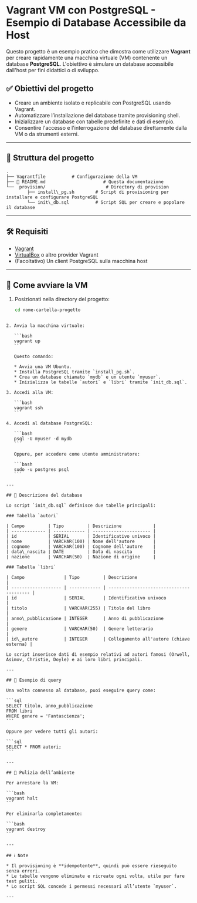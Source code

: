 # Vagrant VM con PostgreSQL - Esempio di Database Accessibile da Host

Questo progetto è un esempio pratico che dimostra come utilizzare **Vagrant** per creare rapidamente una macchina virtuale (VM) contenente un database **PostgreSQL**. L'obiettivo è simulare un database accessibile dall'host per fini didattici o di sviluppo.

## ✅ Obiettivi del progetto

- Creare un ambiente isolato e replicabile con PostgreSQL usando Vagrant.
- Automatizzare l’installazione del database tramite provisioning shell.
- Inizializzare un database con tabelle predefinite e dati di esempio.
- Consentire l'accesso e l'interrogazione del database direttamente dalla VM o da strumenti esterni.

---

## 🧱 Struttura del progetto

```
.
├── Vagrantfile          # Configurazione della VM
├── 📖 README.md                      # Questa documentazione
└──  provision/                       # Directory di provision
        ├── install\_pg.sh        # Script di provisioning per installare e configurare PostgreSQL
        └── init\_db.sql          # Script SQL per creare e popolare il database

````

---

## 🛠️ Requisiti

- [Vagrant](https://www.vagrantup.com/downloads)
- [VirtualBox](https://www.virtualbox.org/) o altro provider Vagrant
- (Facoltativo) Un client PostgreSQL sulla macchina host

---

## 🚀 Come avviare la VM

1. Posizionati nella directory del progetto:
   ```bash
   cd nome-cartella-progetto
````

2. Avvia la macchina virtuale:

   ```bash
   vagrant up
   ```

   Questo comando:

   * Avvia una VM Ubuntu.
   * Installa PostgreSQL tramite `install_pg.sh`.
   * Crea un database chiamato `mydb` e un utente `myuser`.
   * Inizializza le tabelle `autori` e `libri` tramite `init_db.sql`.

3. Accedi alla VM:

   ```bash
   vagrant ssh
   ```

4. Accedi al database PostgreSQL:

   ```bash
   psql -U myuser -d mydb
   ```

   Oppure, per accedere come utente amministratore:

   ```bash
   sudo -u postgres psql
   ```

---

## 🧾 Descrizione del database

Lo script `init_db.sql` definisce due tabelle principali:

### Tabella `autori`

| Campo         | Tipo         | Descrizione            |
| ------------- | ------------ | ---------------------- |
| id            | SERIAL       | Identificativo univoco |
| nome          | VARCHAR(100) | Nome dell'autore       |
| cognome       | VARCHAR(100) | Cognome dell'autore    |
| data\_nascita | DATE         | Data di nascita        |
| nazione       | VARCHAR(50)  | Nazione di origine     |

### Tabella `libri`

| Campo               | Tipo         | Descrizione                              |
| ------------------- | ------------ | ---------------------------------------- |
| id                  | SERIAL       | Identificativo univoco                   |
| titolo              | VARCHAR(255) | Titolo del libro                         |
| anno\_pubblicazione | INTEGER      | Anno di pubblicazione                    |
| genere              | VARCHAR(50)  | Genere letterario                        |
| id\_autore          | INTEGER      | Collegamento all'autore (chiave esterna) |

Lo script inserisce dati di esempio relativi ad autori famosi (Orwell, Asimov, Christie, Doyle) e ai loro libri principali.

---

## 📌 Esempio di query

Una volta connesso al database, puoi eseguire query come:

```sql
SELECT titolo, anno_pubblicazione
FROM libri
WHERE genere = 'Fantascienza';
```

Oppure per vedere tutti gli autori:

```sql
SELECT * FROM autori;
```

---

## 🧹 Pulizia dell’ambiente

Per arrestare la VM:

```bash
vagrant halt
```

Per eliminarla completamente:

```bash
vagrant destroy
```

---

## ℹ️ Note

* Il provisioning è **idempotente**, quindi può essere rieseguito senza errori.
* Le tabelle vengono eliminate e ricreate ogni volta, utile per fare test puliti.
* Lo script SQL concede i permessi necessari all’utente `myuser`.

---